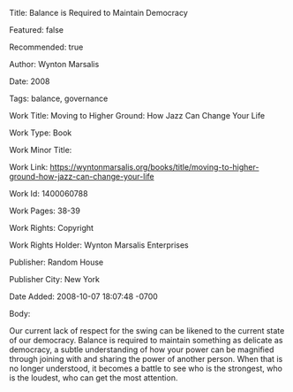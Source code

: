 Title: Balance is Required to Maintain Democracy

Featured: false

Recommended: true

Author: Wynton Marsalis

Date: 2008

Tags: balance, governance

Work Title: Moving to Higher Ground: How Jazz Can Change Your Life

Work Type: Book

Work Minor Title:  

Work Link: https://wyntonmarsalis.org/books/title/moving-to-higher-ground-how-jazz-can-change-your-life

Work Id:  1400060788

Work Pages:  38-39

Work Rights:  Copyright

Work Rights Holder:  Wynton Marsalis Enterprises

Publisher:  Random House

Publisher City:  New York

Date Added: 2008-10-07 18:07:48 -0700

Body:

Our current lack of respect for the swing can be likened to the current state of our democracy. Balance is required to maintain something as delicate as democracy, a subtle understanding of how your power can be magnified through joining with and sharing the power of another person. When that is no longer understood, it becomes a battle to see who is the strongest, who is the loudest, who can get the most attention.


